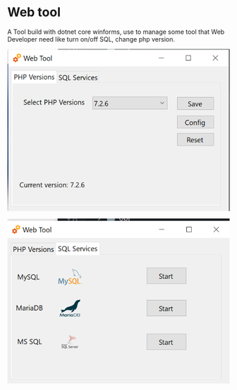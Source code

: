 # Web tool

A Tool build with dotnet core winforms, use to manage some tool that Web Developer need like turn on/off SQL, change php version.

![Change PHP Version](./Screenshot%202023-11-05%20130047.png)

![SQL Service](./Screenshot%202023-11-05%20130113.png)
